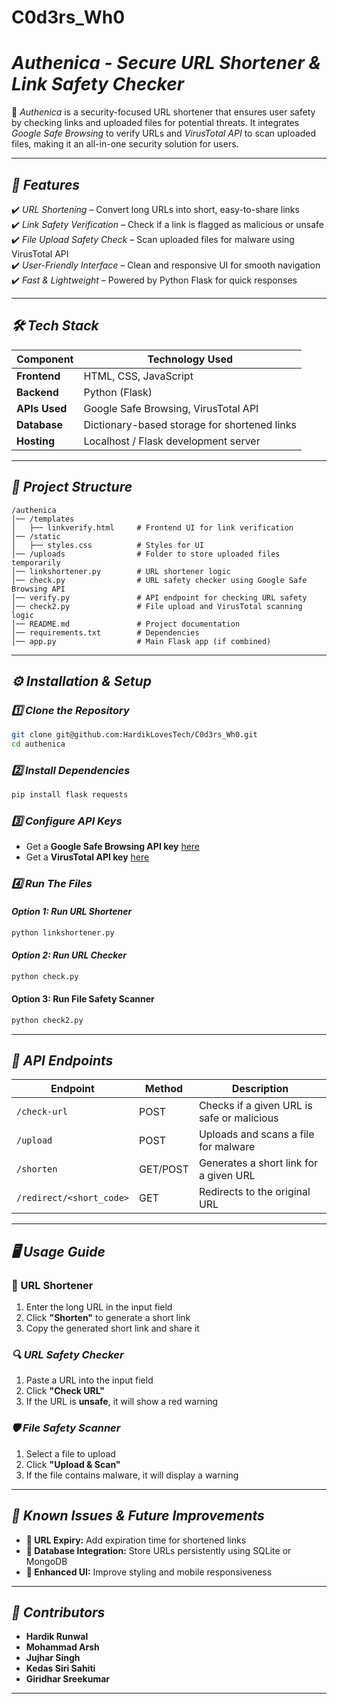 # C0d3rs_Wh0
# *Authenica - Secure URL Shortener & Link Safety Checker*  

🔗 *Authenica* is a security-focused URL shortener that ensures user safety by checking links and uploaded files for potential threats. It integrates *Google Safe Browsing* to verify URLs and *VirusTotal API* to scan uploaded files, making it an all-in-one security solution for users.  

---

## *🚀 Features*
✔️ *URL Shortening* – Convert long URLs into short, easy-to-share links  
✔️ *Link Safety Verification* – Check if a link is flagged as malicious or unsafe  
✔️ *File Upload Safety Check* – Scan uploaded files for malware using VirusTotal API  
✔️ *User-Friendly Interface* – Clean and responsive UI for smooth navigation  
✔️ *Fast & Lightweight* – Powered by Python Flask for quick responses  

---

## *🛠 Tech Stack*  
| Component  | Technology Used  |
|------------|----------------|
| **Frontend**  | HTML, CSS, JavaScript  |
| **Backend**  | Python (Flask)  |
| **APIs Used**  | Google Safe Browsing, VirusTotal API  |
| **Database**  | Dictionary-based storage for shortened links  |
| **Hosting**  | Localhost / Flask development server  |

---

## *📂 Project Structure*  

```
/authenica
│── /templates
│   ├── linkverify.html     # Frontend UI for link verification
│── /static
│   ├── styles.css          # Styles for UI
│── /uploads                # Folder to store uploaded files temporarily
│── linkshortener.py        # URL shortener logic
│── check.py                # URL safety checker using Google Safe Browsing API
│── verify.py               # API endpoint for checking URL safety
│── check2.py               # File upload and VirusTotal scanning logic
│── README.md               # Project documentation
│── requirements.txt        # Dependencies
│── app.py                  # Main Flask app (if combined)
```

---

## *⚙️ Installation & Setup*  

### *1️⃣ Clone the Repository*  
```bash
git clone git@github.com:HardikLovesTech/C0d3rs_Wh0.git
cd authenica
```

### *2️⃣ Install Dependencies*  
```bash
pip install flask requests
```

### *3️⃣ Configure API Keys*  
- Get a **Google Safe Browsing API key** [here](https://developers.google.com/safe-browsing/)  
- Get a **VirusTotal API key** [here](https://developers.virustotal.com/)  


### *4️⃣ Run The Files* 
#### *Option 1: Run URL Shortener*
```bash
python linkshortener.py
```
#### *Option 2: Run URL Checker*
```bash
python check.py
```
#### **Option 3: Run File Safety Scanner**
```bash
python check2.py
```
---

## *📌 API Endpoints*

| Endpoint  | Method | Description  |
|------------|--------|--------------|
| `/check-url` | POST  | Checks if a given URL is safe or malicious |
| `/upload` | POST  | Uploads and scans a file for malware |
| `/shorten` | GET/POST  | Generates a short link for a given URL |
| `/redirect/<short_code>` | GET  | Redirects to the original URL |

---

## *🖥️ Usage Guide*

### **🔗 URL Shortener**
1. Enter the long URL in the input field 
2. Click **"Shorten"** to generate a short link 
3. Copy the generated short link and share it 

### *🔍 URL Safety Checker*
1. Paste a URL into the input field
2. Click **"Check URL"** 
3. If the URL is **unsafe**, it will show a red warning
### *🛡️ File Safety Scanner*
1. Select a file to upload 
2. Click **"Upload & Scan"** 
3. If the file contains malware, it will display a warning 

---

## *🚧 Known Issues & Future Improvements*
- **🔹 URL Expiry:** Add expiration time for shortened links 
- **🔹 Database Integration:** Store URLs persistently using SQLite or MongoDB 
- **🔹 Enhanced UI:** Improve styling and mobile responsiveness 

---

## *👥 Contributors*
- **Hardik Runwal** 
- **Mohammad Arsh**
- **Jujhar Singh**
- **Kedas Siri Sahiti**
- **Giridhar Sreekumar**
---
